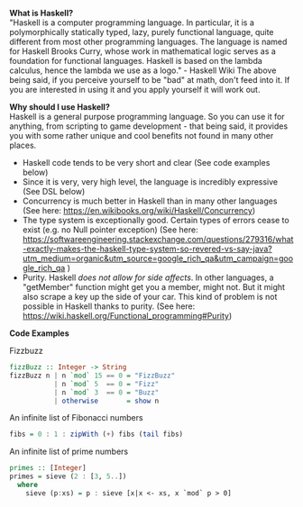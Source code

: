 **What is Haskell?**  
"Haskell is a computer programming language. In particular, it is a polymorphically statically typed, lazy, purely functional language, quite different from most other programming languages. The language is named for Haskell Brooks Curry, whose work in mathematical logic serves as a foundation for functional languages. Haskell is based on the lambda calculus, hence the lambda we use as a logo." - Haskell Wiki
The above being said, if you perceive yourself to be "bad" at math, don't feed into it. If you are interested in using it and you apply yourself it will work out.

**Why should I use Haskell?**  
Haskell is a general purpose programming language. So you can use it for anything, from scripting to game development - that being said, it provides you with some rather unique and cool benefits not found in many other places.

- Haskell code tends to be very short and clear (See code examples below)
- Since it is very, very high level, the language is incredibly expressive (See DSL below)
- Concurrency is much better in Haskell than in many other languages (See here: https://en.wikibooks.org/wiki/Haskell/Concurrency)
- The type system is exceptionally good. Certain types of errors cease to exist (e.g. no Null pointer exception) (See here: https://softwareengineering.stackexchange.com/questions/279316/what-exactly-makes-the-haskell-type-system-so-revered-vs-say-java?utm_medium=organic&utm_source=google_rich_qa&utm_campaign=google_rich_qa )
- Purity. Haskell _does not allow for side affects_. In other languages, a "getMember" function might get you a member, might not. But it might also scrape a key up the side of your car. This kind of problem is not possible in Haskell thanks to purity. (See here: https://wiki.haskell.org/Functional_programming#Purity)

**Code Examples**

Fizzbuzz

```hs
fizzBuzz :: Integer -> String
fizzBuzz n | n `mod` 15 == 0 = "FizzBuzz"
           | n `mod` 5  == 0 = "Fizz"
           | n `mod` 3  == 0 = "Buzz"
           | otherwise       = show n
```

An infinite list of Fibonacci numbers

```hs
fibs = 0 : 1 : zipWith (+) fibs (tail fibs)
```

An infinite list of prime numbers

```hs
primes :: [Integer]
primes = sieve (2 : [3, 5..])
  where
    sieve (p:xs) = p : sieve [x|x <- xs, x `mod` p > 0]
```
